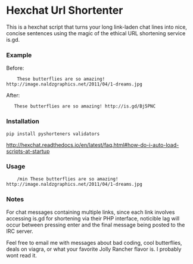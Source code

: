 # Hexchat Url Shortenter
This is a hexchat script that turns your long link-laden chat lines into nice, concise sentences using the magic of the ethical URL shortening service is.gd.

### Example
   Before:
   
        These butterflies are so amazing! http://image.naldzgraphics.net/2011/04/1-dreams.jpg
   After:
   
       These butterflies are so amazing! http://is.gd/Bj5PNC

### Installation
    pip install pyshorteners validators
   http://hexchat.readthedocs.io/en/latest/faq.html#how-do-i-auto-load-scripts-at-startup
   
### Usage
        /min These butterflies are so amazing! http://image.naldzgraphics.net/2011/04/1-dreams.jpg

### Notes
   For chat messages containing multiple links, since each link involves accessing
   is.gd for shortening via their PHP interface, noticible lag will occur between 
   pressing enter and the final message being posted to the IRC server.

   Feel free to email me with messages about bad coding, cool butterflies, deals on viagra,
   or what your favorite Jolly Rancher flavor is. I probably wont read it.
